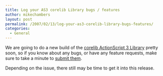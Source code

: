 ```yaml
---
title: Log your AS3 corelib Library bugs / features
author: mikechambers
layout: post
permalink: /2007/02/13/log-your-as3-corelib-library-bugs-features/
categories:
  - General
---
```



We are going to do a new build of the [corelib ActionScript 3 Library][1] pretty soon, so if you know about any bugs, or have any feature requests, make sure to take a minute to [submit them][2].

Depending on the issue, there still may be time to get it into this release.

 [1]: http://code.google.com/p/as3corelib/
 [2]: http://code.google.com/p/as3corelib/issues/list